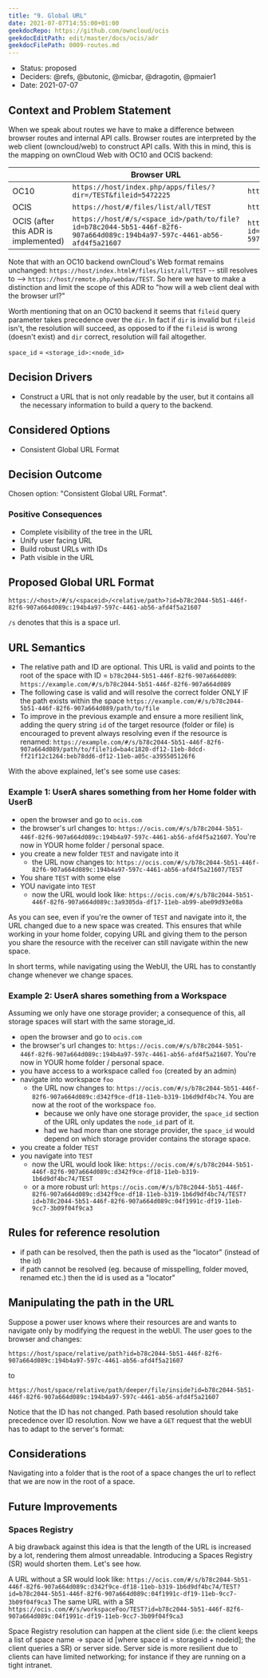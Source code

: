 ```yaml
---
title: "9. Global URL"
date: 2021-07-07T14:55:00+01:00
geekdocRepo: https://github.com/owncloud/ocis
geekdocEditPath: edit/master/docs/ocis/adr
geekdocFilePath: 0009-routes.md
---
```


* Status: proposed
* Deciders: @refs, @butonic, @micbar, @dragotin, @pmaier1
* Date: 2021-07-07

## Context and Problem Statement

When we speak about routes we have to make a difference between browser routes and internal API calls. Browser routes are interpreted by the web client (owncloud/web) to construct API calls. With this in mind, this is the mapping on ownCloud Web with OC10 and OCIS backend:

|      | Browser URL                                                                                                                                                                 | Internal Resolution                                                                                                                         |
|------|-----------------------------------------------------------------------------------------------------------------------------------------------------------------------------|---------------------------------------------------------------------------------------------------------------------------------------------|
| OC10 | `https://host/index.php/apps/files/?dir=/TEST&fileid=5472225`                                                                                                                 | `https://host/remote.php/dav/files/aunger/TEST`                                                                                              |
| OCIS | `https://host/#/files/list/all/TEST`                                                                                                                                         | `https://host/remote.php/webdav/TEST`                                                                                                       |
| OCIS (after this ADR is implemented) | `https://host/#/s/<space_id>/path/to/file?id=b78c2044-5b51-446f-82f6-907a664d089c:194b4a97-597c-4461-ab56-afd4f5a21607`                      | `https://host/remote.php/webdav/space/relative/path?id=b78c2044-5b51-446f-82f6-907a664d089c:194b4a97-597c-4461-ab56-afd4f5a21607`           |

Note that with an OC10 backend ownCloud's Web format remains unchanged: `https://host/index.html#/files/list/all/TEST` -- still resolves to --> `https://host/remote.php/webdav/TEST`. So here we have to make a distinction and limit the scope of this ADR to "how will a web client deal with the browser url?"

Worth mentioning that on an OC10 backend it seems that `fileid` query parameter takes precedence over the `dir`. In fact if `dir` is invalid but `fileid` isn't, the resolution will succeed, as opposed to if the `fileid` is wrong (doesn't exist) and `dir` correct, resolution will fail altogether.

`space_id` = `<storage_id>:<node_id>`

## Decision Drivers

* Construct a URL that is not only readable by the user, but it contains all the necessary information to build a query to the backend.

## Considered Options

* Consistent Global URL Format

## Decision Outcome

Chosen option: "Consistent Global URL Format".

### Positive Consequences

* Complete visibility of the tree in the URL
* Unify user facing URL
* Build robust URLs with IDs
* Path visible in the URL

## Proposed Global URL Format

`https://<host>/#/s/<spaceid>/<relative/path>?id=b78c2044-5b51-446f-82f6-907a664d089c:194b4a97-597c-4461-ab56-afd4f5a21607`

`/s` denotes that this is a space url.

## URL Semantics

- The relative path and ID are optional. This URL is valid and points to the root of the space with ID = `b78c2044-5b51-446f-82f6-907a664d089`: `https://example.com/#/s/b78c2044-5b51-446f-82f6-907a664d089`
- The following case is valid and will resolve the correct folder ONLY IF the path exists within the space `https://example.com/#/s/b78c2044-5b51-446f-82f6-907a664d089/path/to/file`
- To improve in the previous example and ensure a more resilient link, adding the query string `id` of the target resource (folder or file) is encouraged to prevent always resolving even if the resource is renamed: `https://example.com/#/s/b78c2044-5b51-446f-82f6-907a664d089/path/to/file?id=ba4c1820-df12-11eb-8dcd-ff21f12c1264:beb78dd6-df12-11eb-a05c-a395505126f6`

With the above explained, let's see some use cases:

### Example 1: UserA shares something from her Home folder with UserB

- open the browser and go to `ocis.com`
- the browser's url changes to: `https://ocis.com/#/s/b78c2044-5b51-446f-82f6-907a664d089c:194b4a97-597c-4461-ab56-afd4f5a21607`. You're now in YOUR home folder / personal space.
- you create a new folder `TEST` and navigate into it
  - the URL now changes to: `https://ocis.com/#/s/b78c2044-5b51-446f-82f6-907a664d089c:194b4a97-597c-4461-ab56-afd4f5a21607/TEST`
- You share `TEST` with some else
- YOU navigate into `TEST`
  - now the URL would look like: `https://ocis.com/#/s/b78c2044-5b51-446f-82f6-907a664d089c:3a9305da-df17-11eb-ab99-abe09d93e08a`

As you can see, even if you're the owner of `TEST` and navigate into it, the URL changed due to a new space was created. This ensures that while working in your home folder, copying URL and giving them to the person you share the resource with the receiver can still navigate within the new space.

In short terms, while navigating using the WebUI, the URL has to constantly change whenever we change spaces.

### Example 2: UserA shares something from a Workspace

Assuming we only have one storage provider; a consequence of this, all storage spaces will start with the same storage_id.

- open the browser and go to `ocis.com`
- the browser's url changes to: `https://ocis.com/#/s/b78c2044-5b51-446f-82f6-907a664d089c:194b4a97-597c-4461-ab56-afd4f5a21607`. You're now in YOUR home folder / personal space.
- you have access to a workspace called `foo` (created by an admin)
- navigate into workspace `foo`
  - the URL now changes to: `https://ocis.com/#/s/b78c2044-5b51-446f-82f6-907a664d089c:d342f9ce-df18-11eb-b319-1b6d9df4bc74`. You are now at the root of the workspace `foo`.
    - because we only have one storage provider, the `space_id` section of the URL only updates the `node_id` part of it.
    - had we had more than one storage provider, the `space_id` would depend on which storage provider contains the storage space.
- you create a folder `TEST`
- you navigate into `TEST`
  - now the URL would look like: `https://ocis.com/#/s/b78c2044-5b51-446f-82f6-907a664d089c:d342f9ce-df18-11eb-b319-1b6d9df4bc74/TEST`
  - or a more robust url: `https://ocis.com/#/s/b78c2044-5b51-446f-82f6-907a664d089c:d342f9ce-df18-11eb-b319-1b6d9df4bc74/TEST?id=b78c2044-5b51-446f-82f6-907a664d089c:04f1991c-df19-11eb-9cc7-3b09f04f9ca3`

## Rules for reference resolution

- if path can be resolved, then the path is used as the "locator" (instead of the id)
- if path cannot be resolved (eg. because of misspelling, folder moved, renamed etc.) then the id is used as a "locator"

## Manipulating the path in the URL

Suppose a power user knows where their resources are and wants to navigate only by modifying the request in the webUI. The user goes to the browser and changes:

`https://host/space/relative/path?id=b78c2044-5b51-446f-82f6-907a664d089c:194b4a97-597c-4461-ab56-afd4f5a21607`

to

`https://host/space/relative/path/deeper/file/inside?id=b78c2044-5b51-446f-82f6-907a664d089c:194b4a97-597c-4461-ab56-afd4f5a21607`

Notice that the ID has not changed. Path based resolution should take precedence over ID resolution. Now we have a `GET` request that the webUI has to adapt to the server's format:

## Considerations

Navigating into a folder that is the root of a space changes the url to reflect that we are now in the root of a space.

## Future Improvements

### Spaces Registry

A big drawback against this idea is that the length of the URL is increased by a lot, rendering them almost unreadable. Introducing a Spaces Registry (SR) would shorten them. Let's see how.

A URL without a SR would look like: `https://ocis.com/#/s/b78c2044-5b51-446f-82f6-907a664d089c:d342f9ce-df18-11eb-b319-1b6d9df4bc74/TEST?id=b78c2044-5b51-446f-82f6-907a664d089c:04f1991c-df19-11eb-9cc7-3b09f04f9ca3`
The same URL with a SR `https://ocis.com/#/s/workspaceFoo/TEST?id=b78c2044-5b51-446f-82f6-907a664d089c:04f1991c-df19-11eb-9cc7-3b09f04f9ca3`

Space Registry resolution can happen at the client side (i.e: the client keeps a list of space name -> space id [where space id = storageid + nodeid]; the client queries a SR) or server side. Server side is more resilient due to clients can have limited networking; for instance if they are running on a tight intranet.
